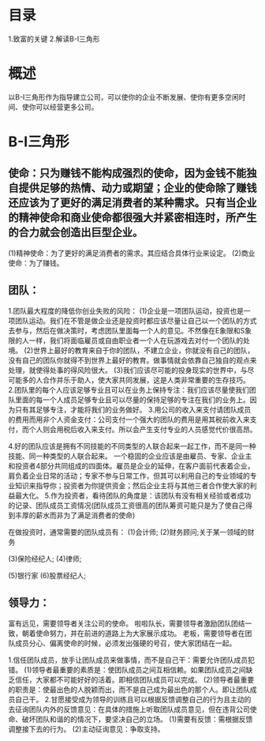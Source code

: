 # 目录
1.致富的关键
2.解读B-I三角形

# 概述
以B-I三角形作为指导建立公司，可以使你的企业不断发展、使你有更多空闲时间、使你可以经营更多公司。

# B-I三角形
## 使命：只为赚钱不能构成强烈的使命，因为金钱不能独自提供足够的热情、动力或期望；企业的使命除了赚钱还应该为了更好的满足消费者的某种需求。只有当企业的精神使命和商业使命都很强大并紧密相连时，所产生的合力就会创造出巨型企业。
  (1)精神使命：为了更好的满足消费者的需求。其应结合具体行业来设定。
  (2)商业使命：为了赚钱。
  
## 团队：
  1.团队最大程度的降低你创业失败的风险：
    (1)企业是一项团队运动，投资也是一项团队运动。我们在不管是做企业还是投资时都应该尽量让自己以一个团队的方式去参与，然后在做决策时，考虑团队里面每一个人的意见。不然像在E象限和S象限的人一样，我们将面临雇员或自由职业者一个人在玩游戏去对付一个团队的处境。
    (2)世界上最好的教育来自于你的团队，不建立企业，你就没有自己的团队，没有自己的团队你就得不到世界上最好的教育。做事情就会依靠自己独自的观点来处理，就使得处事的得风险很大。
    (3)我们应该尽可能的投身现实的世界中，与尽可能多的人合作并乐于助人，使大家共同发展，这是人类非常重要的生存技巧。
  2.团队里的每个人应该足够专业且可以在业务上保持专注：我们应该尽量使我们团队里面的每一个人成员足够专业且可以尽量的保持足够的专注在我们的业务上。因为只有其足够专注，才能将我们的业务做好。
  3.用公司的收入来支付请团队成员的费用而用非个人资金支付：公司支付一个强大的团队的费用是用其税前收入来支付，而个人则会用税后收入来支付。所以会产生支付专业的人员感觉代价很高昂。

  4.好的团队应该是拥有不同技能的不同类型的人联合起来一起工作，而不是同一种技能、同一种类型的人联合起来。
    一个稳固的企业应该是由雇员、专家、企业主和投资者4部分共同组成的四面体。雇员是企业的延伸，在客户面前代表着企业，肩负着企业日常的活动；专家不参与日常工作，但其可以利用自己的专业领域的专业知识来指导你；投资者为你提供资金；然后企业主将与其他三者合作使大家的利益最大化。
  5.作为投资者，看待团队的角度是：该团队有没有相关经验或者成功的记录、团队成员工资情况(团队成员工资很高的团队筹资可能只是为了使自己得到丰厚的薪水而非为了满足消费者的使命)

  在做投资时，通常需要的团队成员有：
  (1)会计师;
  (2)财务顾问;关于某一领域的财务

  (3)保险经纪人;
  (4)律师;

  (5)银行家
  (6)股票经纪人;

## 领导力：
  富有远见，需要领导者关注公司的使命。
  啦啦队长，需要领导者激励团队团结一致，朝着使命努力，并在前进的道路上为大家展示成功。
  老板，需要领导者在团队成员分心、偏离使命的时候，必须发出强硬的号召，使大家团结在一起。

  1.信任团队成员，放手让团队成员来做事情，而不是自己干：需要允许团队成员犯错。
    (1)领导者最重要的素质是：使团队成员之间互相信赖。如果团队成员之间缺乏信任，大家都不可能好好的活着。即相信团队成员可以完成。
    (2)领导者最重要的职责是：使最出色的人脱颖而出，而不是自己成为最出色的那个人。即让团队成员自己干。
  2.甘愿接受成为领导的训练且可以根据反馈调整自己的行为且主动的去征询团队内外的反馈意见：在具体的措施上听取团队成员意见，但在违背公司使命、破坏团队和谐的的情况下，要坚决自己的立场。
    (1)需要有反馈：需根据反馈调整接下去的行为。
    (2)主动征询意见：争取支持。

  
  